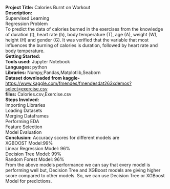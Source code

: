 **Project Title:** Calories Burnt on Workout  
**Description:**  
Supervised Learning  
Regression Problem  
To predict the data of calories burned in the exercises from the knowledge of duration (t), heart rate (h), body temperature (T), age (A), weight (W), height (H) and gender (G). It was verified that the variable that most influences the burning of calories is duration, followed by heart rate and body temperature.  
**Getting Started:**  
**Tools used:** Jupyter Notebook  
**Languages:** python  
**Libraries:** Numpy,Pandas,Matplotlib,Seaborn  
**Dataset downloaded from kaggle-** https://www.kaggle.com/fmendes/fmendesdat263xdemos?select=exercise.csv  
**files:** Calories.csv,Exercise.csv    
**Steps Involved:**  
Importing Libraries  
Loading Datasets  
Merging Dataframes    
Performing EDA  
Feature Selection  
Model Evaluation  
**Conclusion:** Accuracy scores for different models are  
 XGBOOST Model:99%  
 Linear Regression Model: 96%  
 Decision Tree Model: 99%  
 Random Forest Model: 96%    
From the above models performance we can say that every model is performing well but, Decision Tree and XGBoost models are giving higher score compared to other models. So, we can use Decision Tree or XGBoost Model for predictions.
